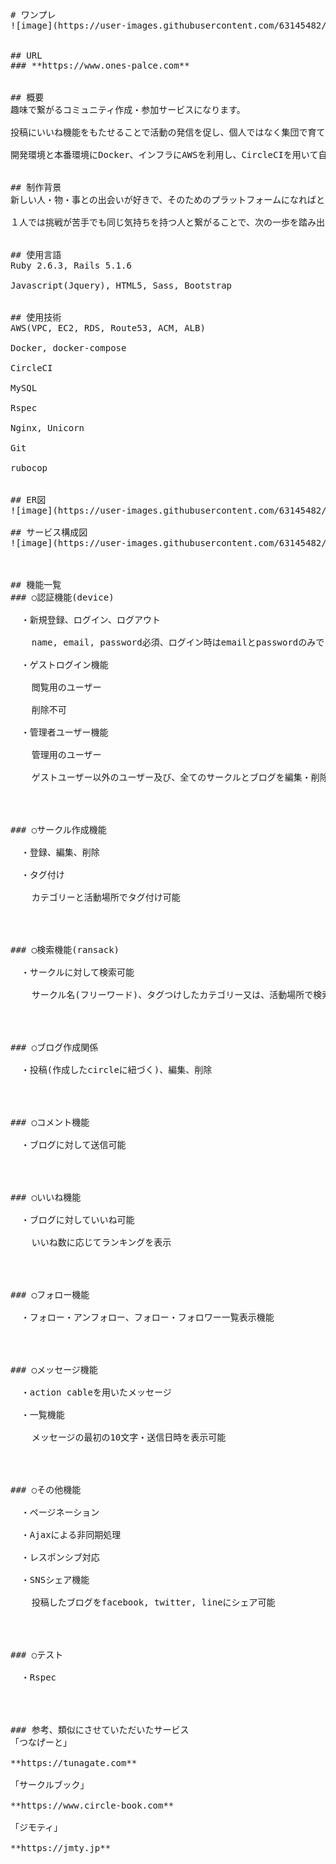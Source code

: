 <pre>

# ワンプレ
![image](https://user-images.githubusercontent.com/63145482/89443568-6b5e7580-d78b-11ea-8965-2cd17e47e9eb.png)<br>

## URL
### **https://www.ones-palce.com**<br>

## 概要
趣味で繋がるコミュニティ作成・参加サービスになります。<br>
投稿にいいね機能をもたせることで活動の発信を促し、個人ではなく集団で育てるSNSとしての狙いもあります。<br>
開発環境と本番環境にDocker、インフラにAWSを利用し、CircleCIを用いて自動テストを構築しています。<br>

## 制作背景
新しい人・物・事との出会いが好きで、そのためのプラットフォームになればと思い制作しました。<br>
１人では挑戦が苦手でも同じ気持ちを持つ人と繋がることで、次の一歩を踏み出すきっかけになればと思います。<br>

## 使用言語
Ruby 2.6.3, Rails 5.1.6<br>
Javascript(Jquery), HTML5, Sass, Bootstrap<br>

## 使用技術
AWS(VPC, EC2, RDS, Route53, ACM, ALB)<br>
Docker, docker-compose<br>
CircleCI<br>
MySQL<br>
Rspec<br>
Nginx, Unicorn<br>
Git<br>
rubocop<br>

## ER図
![image](https://user-images.githubusercontent.com/63145482/89771312-1039d380-db3b-11ea-96ac-03ce0633a97f.png)

## サービス構成図
![image](https://user-images.githubusercontent.com/63145482/91665950-3946f600-eb34-11ea-815b-b4c6e0a087d3.png)<br>


## 機能一覧
### ○認証機能(device)<br>
  ・新規登録、ログイン、ログアウト<br>
    name, email, password必須、ログイン時はemailとpasswordのみでログイン可能<br>
  ・ゲストログイン機能<br>
    閲覧用のユーザー<br>
    削除不可<br>
  ・管理者ユーザー機能<br>
    管理用のユーザー<br>
    ゲストユーザー以外のユーザー及び、全てのサークルとブログを編集・削除可能<br>
<br>

### ○サークル作成機能<br>
  ・登録、編集、削除<br>
  ・タグ付け<br>
    カテゴリーと活動場所でタグ付け可能<br>
<br>

### ◯検索機能(ransack)<br>
  ・サークルに対して検索可能<br>
    サークル名(フリーワード)、タグつけしたカテゴリー又は、活動場所で検索可能<br>
<br>

### ○ブログ作成関係<br>
  ・投稿(作成したcircleに紐づく)、編集、削除<br>
<br>

### ◯コメント機能<br>
  ・ブログに対して送信可能<br>
<br>

### ◯いいね機能<br>
  ・ブログに対していいね可能<br>
    いいね数に応じてランキングを表示<br>
<br>

### ◯フォロー機能<br>
  ・フォロー・アンフォロー、フォロー・フォロワー一覧表示機能<br>
<br>

### ◯メッセージ機能<br>
  ・action cableを用いたメッセージ<br>
  ・一覧機能<br>
    メッセージの最初の10文字・送信日時を表示可能<br>
<br>

### ○その他機能<br>
  ・ページネーション<br>
  ・Ajaxによる非同期処理<br>
  ・レスポンシブ対応<br>
  ・SNSシェア機能<br>
    投稿したブログをfacebook, twitter, lineにシェア可能<br>
<br>

### ○テスト<br>
  ・Rspec<br>
<br>

### 参考、類似にさせていただいたサービス
「つなげーと」<br>
**https://tunagate.com**<br>
「サークルブック」<br>
**https://www.circle-book.com**<br>
「ジモティ」<br>
**https://jmty.jp**<br>

</pre>